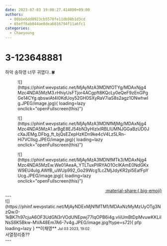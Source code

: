 ```yaml
---
date: 2023-07-03 19:00:27.414000+09:00
authors:
  - 08bbe6dd0923cb5578fe11db98b1d3cd
  - 65eff6ab044ae8dea6816794f11a6fc1
categories:
  - Chaeyoung
---
```


# 3-123648881

<div class="post-container" markdown="1">
<div class="content-container md-sidebar__scrollwrap" markdown="1">

하악 송하영 너무 귀엽다..🍀
<figure markdown="1">
![](https://phinf.wevpstatic.net/MjAyMzA3MDNfOTYg/MDAxNjg4Mzc4NDA5MzM3.rHhiyUsFTjor4ACgpft8KQcLy0eQeF9zEnGPgGe14CYg.qbswiAt4I0KdUoy52GH0SXyRaV7iaS8s2agz1ONwhwIg.JPEG/image.jpg){ loading=lazy onclick="openFullscreen(this)"}
</figure>

<figure markdown="1">
![](https://phinf.wevpstatic.net/MjAyMzA3MDNfMjMg/MDAxNjg4Mzc4NDA5MzA1.arBgE8EJ54bN3yHIzlxIRBLIUMNJGGaBzUD0JcXaJEMg.DFbg_ft_bjQsEZepHzKDn9ke4cV4Lz5LRn-Hi7VCIIsg.JPEG/image.jpg){ loading=lazy onclick="openFullscreen(this)"}
</figure>

<figure markdown="1">
![](https://phinf.wevpstatic.net/MjAyMzA3MDNfMTk3/MDAxNjg4Mzc4NDA5MzEw.We01AeaA_YTLTuxPllRYAO1OcIKAmE0NdGKxW9EU4uIg.AWfB_uWUp992_Go29Wcg1LcZMjJdyKR2pl5EafFpYUcg.JPEG/image.jpg){ loading=lazy onclick="openFullscreen(this)"}
</figure>


</div>
</div>

<div style="text-align: right;" markdown="1">
<a href="https://weverse.io/fromis9/fanpost/3-123648881" style="text-align: right;">:material-share:{.big-emoji}</a>
</div>
---

<div class="comments-container md-sidebar__scrollwrap" markdown="1">
<div class="comment" markdown="1">
<div class='id-container' markdown="1">
![](https://phinf.wevpstatic.net/MjAyNDExMjNfMTM1/MDAxNzMyMzUyOTg3NzQw.0-1kBK7h97cjuA6OF3UdGN3rVOdUNEpwj77IqOPB6i4g.vliiUmBtDpMvuwKKLiINsS6K5Bkw-MVA48Em7A6-7v4g.JPEG/image.jpg?type=s72){ pfp loading=lazy }
**<span class="artist">이채영</span>** <small>Jul 03 2023, 19:02</small><br>
</div>
<div class='comment-body' markdown="1">
서열정리중??
</div>
</div>
</div>
---
